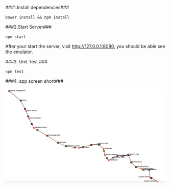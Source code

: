 ###1.Install dependencies###

``` 
bower install && npm install 
```

###2.Start Server###

```
npm start
```

After your start the server, visit http://127.0.0.1:8080, you should be able see the emulator.

###3. Unit Test ###

```
npm test
```

###4. app screen short###

![alt text](./screenShort/train.png "Train App")





